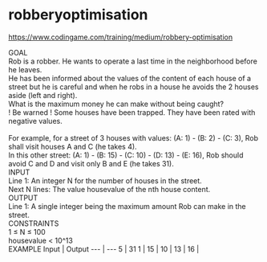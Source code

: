 # robberyoptimisation
https://www.codingame.com/training/medium/robbery-optimisation

GOAL \
Rob is a robber. He wants to operate a last time in the neighborhood before he leaves.\
He has been informed about the values of the content of each house of a street but he is careful and when he robs in a house he avoids the 2 houses aside (left and right). \
What is the maximum money he can make without being caught? \
! Be warned ! Some houses have been trapped. They have been rated with negative values. \
\
For example, for a street of 3 houses with values: (A: 1) - (B: 2) - (C: 3), Rob shall visit houses A and C (he takes 4). \
In this other street: (A: 1) - (B: 15) - (C: 10) - (D: 13) - (E: 16), Rob should avoid C and D and visit only B and E (he takes 31). \
INPUT \
Line 1: An integer N for the number of houses in the street. \
Next N lines: The value housevalue of the nth house content. \
OUTPUT \
Line 1: A single integer being the maximum amount Rob can make in the street. \
CONSTRAINTS \
1 ≤ N ≤ 100 \
housevalue < 10^13 \
EXAMPLE 
Input | Output
--- | ---
5 | 31
1 |
15 |
10 |
13 |
16 |
